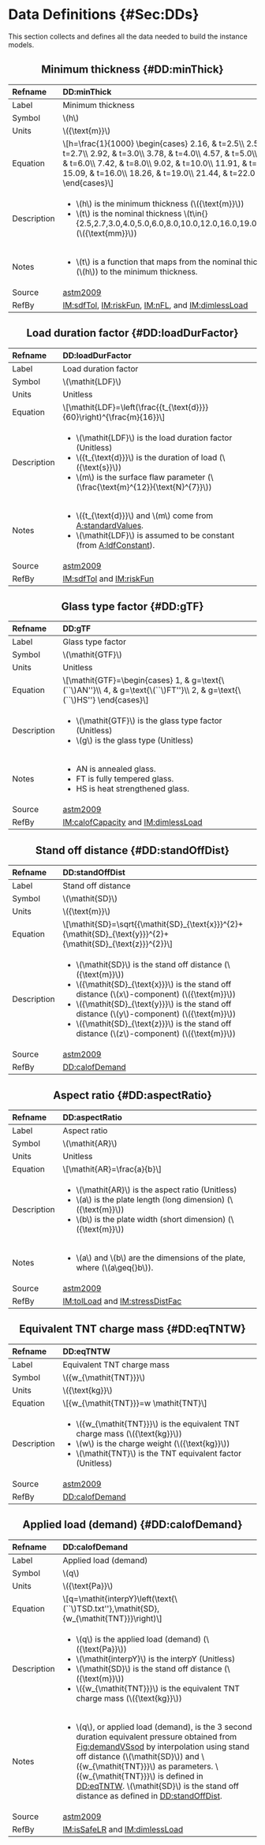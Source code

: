 # Data Definitions {#Sec:DDs}

This section collects and defines all the data needed to build the instance models.

<div align="center">

## Minimum thickness {#DD:minThick}

</div>

|Refname    |DD:minThick                                                                                                                                                                                                                                                                                                                                                                                                                                                                                  |
|:----------|:--------------------------------------------------------------------------------------------------------------------------------------------------------------------------------------------------------------------------------------------------------------------------------------------------------------------------------------------------------------------------------------------------------------------------------------------------------------------------------------------|
|Label      |Minimum thickness                                                                                                                                                                                                                                                                                                                                                                                                                                                                            |
|Symbol     |\\(h\\)                                                                                                                                                                                                                                                                                                                                                                                                                                                                                      |
|Units      |\\({\text{m}}\\)                                                                                                                                                                                                                                                                                                                                                                                                                                                                             |
|Equation   |\\[h=\frac{1}{1000} \begin{cases}                 2.16, & t=2.5\\\\                 2.59, & t=2.7\\\\                 2.92, & t=3.0\\\\                 3.78, & t=4.0\\\\                 4.57, & t=5.0\\\\                 5.56, & t=6.0\\\\                 7.42, & t=8.0\\\\                 9.02, & t=10.0\\\\                 11.91, & t=12.0\\\\                 15.09, & t=16.0\\\\                 18.26, & t=19.0\\\\                 21.44, & t=22.0                 \end{cases}\\]|
|Description|<ul><li>\\(h\\) is the minimum thickness (\\({\text{m}}\\))</li><li>\\(t\\) is the nominal thickness \\(t\in{}\{2.5,2.7,3.0,4.0,5.0,6.0,8.0,10.0,12.0,16.0,19.0,22.0\}\\) (\\({\text{mm}}\\))</li></ul>                                                                                                                                                                                                                                                                                      |
|Notes      |<ul><li>\\(t\\) is a function that maps from the nominal thickness (\\(h\\)) to the minimum thickness.</li></ul>                                                                                                                                                                                                                                                                                                                                                                             |
|Source     |[astm2009](./SecReferences.md#astm2009)                                                                                                                                                                                                                                                                                                                                                                                                                                                      |
|RefBy      |[IM:sdfTol](./SecIMs.md#IM:sdfTol), [IM:riskFun](./SecIMs.md#IM:riskFun), [IM:nFL](./SecIMs.md#IM:nFL), and [IM:dimlessLoad](./SecIMs.md#IM:dimlessLoad)                                                                                                                                                                                                                                                                                                                                     |

<div align="center">

## Load duration factor {#DD:loadDurFactor}

</div>

|Refname    |DD:loadDurFactor                                                                                                                                                                                                                             |
|:----------|:--------------------------------------------------------------------------------------------------------------------------------------------------------------------------------------------------------------------------------------------|
|Label      |Load duration factor                                                                                                                                                                                                                         |
|Symbol     |\\(\mathit{LDF}\\)                                                                                                                                                                                                                           |
|Units      |Unitless                                                                                                                                                                                                                                     |
|Equation   |\\[\mathit{LDF}=\left(\frac{{t\_{\text{d}}}}{60}\right)^{\frac{m}{16}}\\]                                                                                                                                                                    |
|Description|<ul><li>\\(\mathit{LDF}\\) is the load duration factor (Unitless)</li><li>\\({t\_{\text{d}}}\\) is the duration of load (\\({\text{s}}\\))</li><li>\\(m\\) is the surface flaw parameter (\\(\frac{\text{m}^{12}}{\text{N}^{7}}\\))</li></ul>|
|Notes      |<ul><li>\\({t\_{\text{d}}}\\) and \\(m\\) come from [A:standardValues](./SecAssumps.md#assumpSV).</li><li>\\(\mathit{LDF}\\) is assumed to be constant (from [A:ldfConstant](./SecAssumps.md#assumpLDFC)).</li></ul>                         |
|Source     |[astm2009](./SecReferences.md#astm2009)                                                                                                                                                                                                      |
|RefBy      |[IM:sdfTol](./SecIMs.md#IM:sdfTol) and [IM:riskFun](./SecIMs.md#IM:riskFun)                                                                                                                                                                  |

<div align="center">

## Glass type factor {#DD:gTF}

</div>

|Refname    |DD:gTF                                                                                                                                                                                  |
|:----------|:---------------------------------------------------------------------------------------------------------------------------------------------------------------------------------------|
|Label      |Glass type factor                                                                                                                                                                       |
|Symbol     |\\(\mathit{GTF}\\)                                                                                                                                                                      |
|Units      |Unitless                                                                                                                                                                                |
|Equation   |\\[\mathit{GTF}=\begin{cases}             1, & g=\text{\\(\``\\)AN''}\\\\             4, & g=\text{\\(\``\\)FT''}\\\\             2, & g=\text{\\(\``\\)HS''}             \end{cases}\\]|
|Description|<ul><li>\\(\mathit{GTF}\\) is the glass type factor (Unitless)</li><li>\\(g\\) is the glass type (Unitless)</li></ul>                                                                   |
|Notes      |<ul><li>AN is annealed glass.</li><li>FT is fully tempered glass.</li><li>HS is heat strengthened glass.</li></ul>                                                                      |
|Source     |[astm2009](./SecReferences.md#astm2009)                                                                                                                                                 |
|RefBy      |[IM:calofCapacity](./SecIMs.md#IM:calofCapacity) and [IM:dimlessLoad](./SecIMs.md#IM:dimlessLoad)                                                                                       |

<div align="center">

## Stand off distance {#DD:standOffDist}

</div>

|Refname    |DD:standOffDist                                                                                                                                                                                                                                                                                                                                                                                            |
|:----------|:----------------------------------------------------------------------------------------------------------------------------------------------------------------------------------------------------------------------------------------------------------------------------------------------------------------------------------------------------------------------------------------------------------|
|Label      |Stand off distance                                                                                                                                                                                                                                                                                                                                                                                         |
|Symbol     |\\(\mathit{SD}\\)                                                                                                                                                                                                                                                                                                                                                                                          |
|Units      |\\({\text{m}}\\)                                                                                                                                                                                                                                                                                                                                                                                           |
|Equation   |\\[\mathit{SD}=\sqrt{{\mathit{SD}\_{\text{x}}}^{2}+{\mathit{SD}\_{\text{y}}}^{2}+{\mathit{SD}\_{\text{z}}}^{2}}\\]                                                                                                                                                                                                                                                                                         |
|Description|<ul><li>\\(\mathit{SD}\\) is the stand off distance (\\({\text{m}}\\))</li><li>\\({\mathit{SD}\_{\text{x}}}\\) is the stand off distance (\\(x\\)-component) (\\({\text{m}}\\))</li><li>\\({\mathit{SD}\_{\text{y}}}\\) is the stand off distance (\\(y\\)-component) (\\({\text{m}}\\))</li><li>\\({\mathit{SD}\_{\text{z}}}\\) is the stand off distance (\\(z\\)-component) (\\({\text{m}}\\))</li></ul>|
|Source     |[astm2009](./SecReferences.md#astm2009)                                                                                                                                                                                                                                                                                                                                                                    |
|RefBy      |[DD:calofDemand](./SecDDs.md#DD:calofDemand)                                                                                                                                                                                                                                                                                                                                                               |

<div align="center">

## Aspect ratio {#DD:aspectRatio}

</div>

|Refname    |DD:aspectRatio                                                                                                                                                                                                    |
|:----------|:-----------------------------------------------------------------------------------------------------------------------------------------------------------------------------------------------------------------|
|Label      |Aspect ratio                                                                                                                                                                                                      |
|Symbol     |\\(\mathit{AR}\\)                                                                                                                                                                                                 |
|Units      |Unitless                                                                                                                                                                                                          |
|Equation   |\\[\mathit{AR}=\frac{a}{b}\\]                                                                                                                                                                                     |
|Description|<ul><li>\\(\mathit{AR}\\) is the aspect ratio (Unitless)</li><li>\\(a\\) is the plate length (long dimension) (\\({\text{m}}\\))</li><li>\\(b\\) is the plate width (short dimension) (\\({\text{m}}\\))</li></ul>|
|Notes      |<ul><li>\\(a\\) and \\(b\\) are the dimensions of the plate, where (\\(a\geq{}b\\)).</li></ul>                                                                                                                    |
|Source     |[astm2009](./SecReferences.md#astm2009)                                                                                                                                                                           |
|RefBy      |[IM:tolLoad](./SecIMs.md#IM:tolLoad) and [IM:stressDistFac](./SecIMs.md#IM:stressDistFac)                                                                                                                         |

<div align="center">

## Equivalent TNT charge mass {#DD:eqTNTW}

</div>

|Refname    |DD:eqTNTW                                                                                                                                                                                                                    |
|:----------|:----------------------------------------------------------------------------------------------------------------------------------------------------------------------------------------------------------------------------|
|Label      |Equivalent TNT charge mass                                                                                                                                                                                                   |
|Symbol     |\\({w\_{\mathit{TNT}}}\\)                                                                                                                                                                                                    |
|Units      |\\({\text{kg}}\\)                                                                                                                                                                                                            |
|Equation   |\\[{w\_{\mathit{TNT}}}=w \mathit{TNT}\\]                                                                                                                                                                                     |
|Description|<ul><li>\\({w\_{\mathit{TNT}}}\\) is the equivalent TNT charge mass (\\({\text{kg}}\\))</li><li>\\(w\\) is the charge weight (\\({\text{kg}}\\))</li><li>\\(\mathit{TNT}\\) is the TNT equivalent factor (Unitless)</li></ul>|
|Source     |[astm2009](./SecReferences.md#astm2009)                                                                                                                                                                                      |
|RefBy      |[DD:calofDemand](./SecDDs.md#DD:calofDemand)                                                                                                                                                                                 |

<div align="center">

## Applied load (demand) {#DD:calofDemand}

</div>

|Refname    |DD:calofDemand                                                                                                                                                                                                                                                                                                                                                                                                                                                         |
|:----------|:----------------------------------------------------------------------------------------------------------------------------------------------------------------------------------------------------------------------------------------------------------------------------------------------------------------------------------------------------------------------------------------------------------------------------------------------------------------------|
|Label      |Applied load (demand)                                                                                                                                                                                                                                                                                                                                                                                                                                                  |
|Symbol     |\\(q\\)                                                                                                                                                                                                                                                                                                                                                                                                                                                                |
|Units      |\\({\text{Pa}}\\)                                                                                                                                                                                                                                                                                                                                                                                                                                                      |
|Equation   |\\[q=\mathit{interpY}\left(\text{\\(\``\\)TSD.txt''},\mathit{SD},{w\_{\mathit{TNT}}}\right)\\]                                                                                                                                                                                                                                                                                                                                                                         |
|Description|<ul><li>\\(q\\) is the applied load (demand) (\\({\text{Pa}}\\))</li><li>\\(\mathit{interpY}\\) is the interpY (Unitless)</li><li>\\(\mathit{SD}\\) is the stand off distance (\\({\text{m}}\\))</li><li>\\({w\_{\mathit{TNT}}}\\) is the equivalent TNT charge mass (\\({\text{kg}}\\))</li></ul>                                                                                                                                                                     |
|Notes      |<ul><li>\\(q\\), or applied load (demand), is the 3 second duration equivalent pressure obtained from [Fig:demandVSsod](./SecAppendix.md#Figure:demandVSsod) by interpolation using stand off distance (\\(\mathit{SD}\\)) and \\({w\_{\mathit{TNT}}}\\) as parameters. \\({w\_{\mathit{TNT}}}\\) is defined in [DD:eqTNTW](./SecDDs.md#DD:eqTNTW). \\(\mathit{SD}\\) is the stand off distance as defined in [DD:standOffDist](./SecDDs.md#DD:standOffDist).</li></ul>|
|Source     |[astm2009](./SecReferences.md#astm2009)                                                                                                                                                                                                                                                                                                                                                                                                                                |
|RefBy      |[IM:isSafeLR](./SecIMs.md#IM:isSafeLR) and [IM:dimlessLoad](./SecIMs.md#IM:dimlessLoad)                                                                                                                                                                                                                                                                                                                                                                                |
